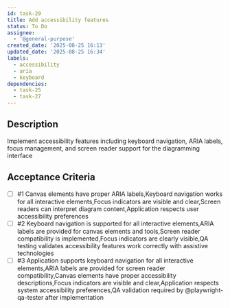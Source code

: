 ```yaml
---
id: task-29
title: Add accessibility features
status: To Do
assignee:
  - '@general-purpose'
created_date: '2025-08-25 16:13'
updated_date: '2025-08-25 16:34'
labels:
  - accessibility
  - aria
  - keyboard
dependencies:
  - task-25
  - task-27
---
```


## Description

Implement accessibility features including keyboard navigation, ARIA labels, focus management, and screen reader support for the diagramming interface

## Acceptance Criteria
<!-- AC:BEGIN -->
- [ ] #1 Canvas elements have proper ARIA labels,Keyboard navigation works for all interactive elements,Focus indicators are visible and clear,Screen readers can interpret diagram content,Application respects user accessibility preferences
- [ ] #2 Keyboard navigation is supported for all interactive elements,ARIA labels are provided for canvas elements and tools,Screen reader compatibility is implemented,Focus indicators are clearly visible,QA testing validates accessibility features work correctly with assistive technologies
- [ ] #3 Application supports keyboard navigation for all interactive elements,ARIA labels are provided for screen reader compatibility,Canvas elements have proper accessibility descriptions,Focus indicators are visible and clear,Application respects system accessibility preferences,QA validation required by @playwright-qa-tester after implementation
<!-- AC:END -->
